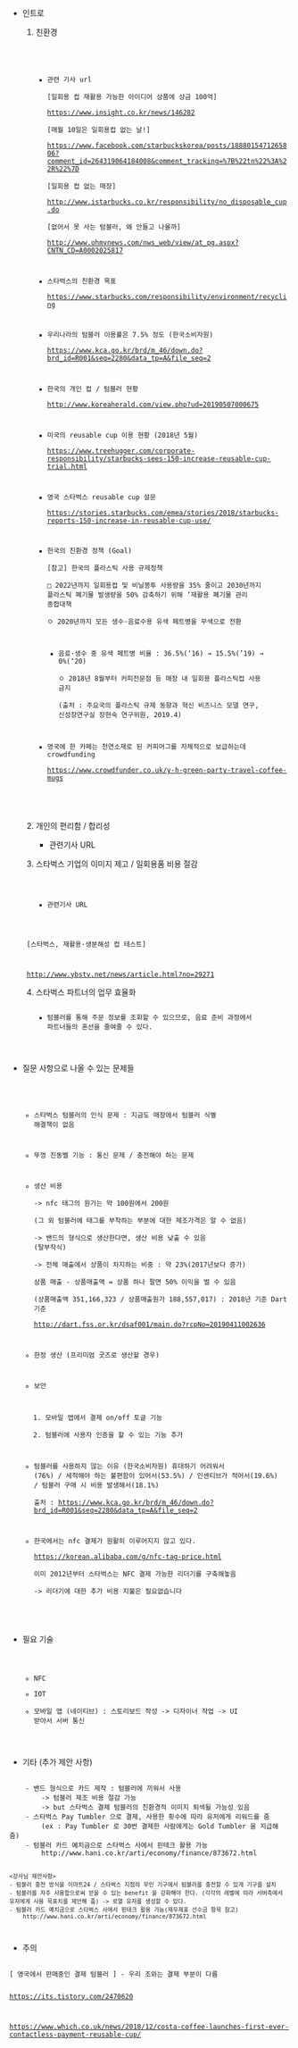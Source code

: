 * 인트로
    1. 친환경
        <code>
        - 관련 기사 url  
            [일회용 컵 재활용 가능한 아이디어 상품에 상금 100억]  
            https://www.insight.co.kr/news/146282  
            [매월 10일은 일회용컵 없는 날!]  
            https://www.facebook.com/starbuckskorea/posts/1888015471265806?comment_id=264319064184008&comment_tracking=%7B%22tn%22%3A%22R%22%7D  
            [일회용 컵 없는 매장]  
            http://www.istarbucks.co.kr/responsibility/no_disposable_cup.do  
            [없어서 못 사는 텀블러, 왜 안들고 나올까]  
            http://www.ohmynews.com/nws_web/view/at_pg.aspx?CNTN_CD=A0002025817  
        - 스타벅스의 친환경 목표  
            https://www.starbucks.com/responsibility/environment/recycling  
        - 우리나라의 텀블러 이용률은 7.5% 정도 (한국소비자원)  
            https://www.kca.go.kr/brd/m_46/down.do?brd_id=R001&seq=2280&data_tp=A&file_seq=2  
        - 한국의 개인 컵 / 텀블러 현황  
            http://www.koreaherald.com/view.php?ud=20190507000675  
        - 미국의 reusable cup 이용 현황 (2018년 5월)  
            https://www.treehugger.com/corporate-responsibility/starbucks-sees-150-increase-reusable-cup-trial.html  
        - 영국 스타벅스 reusable cup 설문  
            https://stories.starbucks.com/emea/stories/2018/starbucks-reports-150-increase-in-reusable-cup-use/  
        - 한국의 친환경 정책 (Goal)  
            [참고] 한국의 플라스틱 사용 규제정책  
            □ 2022년까지 일회용컵 및 비닐봉투 사용량을 35% 줄이고 2030년까지 플라스틱 폐기물 발생량을 50% 감축하기 위해 ‘재활용 폐기물 관리 종합대책  
            ㅇ 2020년까지 모든 생수·음료수용 유색 페트병을 무색으로 전환  
            * 음료·생수 중 유색 페트병 비율 : 36.5%(‘16) → 15.5%(’19) → 0%(‘20)  
            ㅇ 2018년 8월부터 커피전문점 등 매장 내 일회용 플라스틱컵 사용 금지   
            (출처 : 주요국의 플라스틱 규제 동향과 혁신 비즈니스 모델 연구, 신성장연구실 장현숙 연구위원, 2019.4)  

        - 영국에 한 카페는 천연소재로 된 커피머그를 자체적으로 보급하는데 crowdfunding  
            https://www.crowdfunder.co.uk/y-h-green-party-travel-coffee-mugs
        </code>

    2. 개인의 편리함 / 합리성
    
        * 관련기사 URL
    
    3. 스타벅스 기업의 이미지 제고 / 일회용품 비용 절감
        <code>
        * 관련기사 URL
    
    ​		[스타벅스, 재활용·생분해성 컵 테스트]
    
    ​		http://www.ybstv.net/news/article.html?no=29271
        </code>
    
    4. 스타벅스 파트너의 업무 효율화
        <code>
        - 텀블러를 통해 주문 정보를 조회할 수 있으므로, 음료 준비 과정에서 파트너들의 혼선을 줄여줄 수 있다.
        </code>

* 질문 사항으로 나올 수 있는 문제들
    <code>
    - 스타벅스 텀블러의 인식 문제 : 지금도 매장에서 텀블러 식별 해결책이 없음
    - 뚜껑 진동벨 기능 : 통신 문제 / 충전해야 하는 문제

    - 생산 비용   
        -> nfc 태그의 원가는 약 100원에서 200원  
            (그 외 텀블러에 태그를 부착하는 부분에 대한 제조가격은 알 수 없음)  
        -> 밴드의 형식으로 생산한다면, 생산 비용 낮출 수 있음 (탈부착식)  
        -> 전체 매출에서 상품이 차지하는 비중 : 약 23%(2017년보다 증가)  
        상품 매출 - 상품매출액 = 상품 하나 팔면 50% 이익을 벌 수 있음   
        (상품매출액 351,166,323 / 상품매출원가 188,557,017) : 2018년 기준 Dart 기준  
        http://dart.fss.or.kr/dsaf001/main.do?rcpNo=20190411002636  

    - 한정 생산 (프리미엄 굿즈로 생산할 경우)

    - 보안 
        1. 모바일 앱에서 결제 on/off 토글 기능
        2. 텀블러에 사용자 인증을 할 수 있는 기능 추가
        
    - 텀블러를 사용하지 않는 이유 (한국소비자원)
        휴대하기 어려워서 (76%) / 세척해야 하는 불편함이 있어서(53.5%) / 인센티브가 적어서(19.6%) / 텀블러 구매 시 비용 발생해서(18.1%)  
        출처 : https://www.kca.go.kr/brd/m_46/down.do?brd_id=R001&seq=2280&data_tp=A&file_seq=2   

    - 한국에서는 nfc 결제가 원활히 이루어지지 않고 있다.  
        https://korean.alibaba.com/g/nfc-tag-price.html  
        이미 2012년부터 스타벅스는 NFC 결제 가능한 리더기를 구축해놓음  
            -> 리더기에 대한 추가 비용 지불은 필요없습니다  
    </code>
* 필요 기술
    <code>
    - NFC
    - IOT
    - 모바일 앱 (네이티브) : 스토리보드 작성 -> 디자이너 작업 -> UI 받아서 서버 통신
    </code>

* 기타 (추가 제안 사항)  
<code>
    - 밴드 형식으로 카드 제작 : 텀블러에 끼워서 사용  
        -> 텀블러 제조 비용 절감 가능  
        -> but 스타벅스 결제 텀블러의 친환경적 이미지 퇴색될 가능성 있음  
    - 스타벅스 Pay Tumbler 으로 결제, 사용한 횟수에 따라 유저에게 리워드를 줌  
        (ex : Pay Tumbler 로 30번 결제한 사람에게는 Gold Tumbler 을 지급해 줌)  
    - 텀블러 카드 예치금으로 스타벅스 사에서 핀테크 활용 가능
        http://www.hani.co.kr/arti/economy/finance/873672.html
        
    <강사님 제안사항>
    - 텀블러 충전 방식을 이마트24 / 스타벅스 지점의 무인 기구에서 텀블러를 충전할 수 있게 기구를 설치
    - 텀블러를 자주 사용함으로써 얻을 수 있는 benefit 을 강화해야 한다. (각각의 레벨에 따라 서버측에서 유저에게 사용 목표치를 제안해 줌) -> 로열 유저를 생성할 수 있다.
    - 텀블러 카드 예치금으로 스타벅스 사에서 핀테크 활용 가능(재무제표 선수금 항목 참고)
        http://www.hani.co.kr/arti/economy/finance/873672.html
</code>


* 주의
<code>
[ 영국에서 판매중인 결제 텀블러 ] - 우리 조와는 결제 부분이 다름

https://its.tistory.com/2470620

https://www.which.co.uk/news/2018/12/costa-coffee-launches-first-ever-contactless-payment-reusable-cup/
</code>


